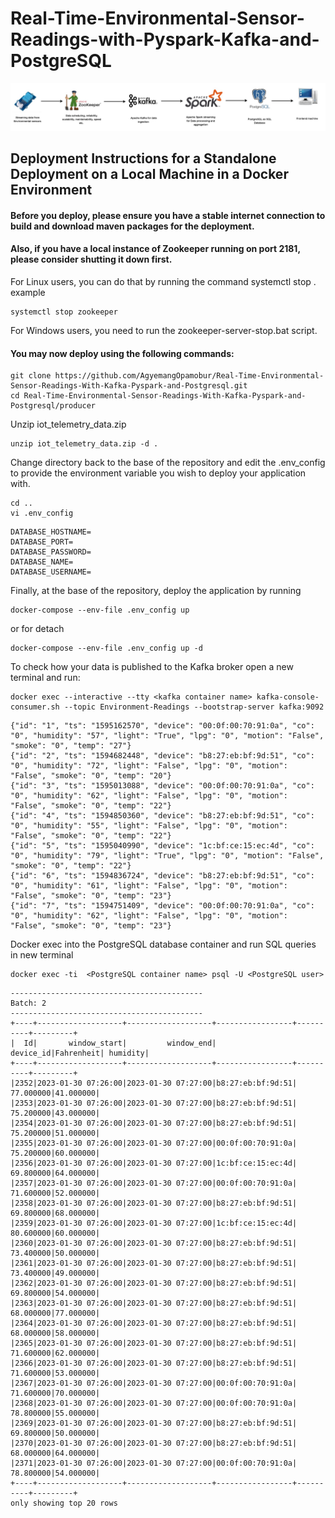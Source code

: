 # Real-Time-Environmental-Sensor-Readings-with-Pyspark-Kafka-and-PostgreSQL
![sensor-pipeline](sensor-pipeline.jpg)

## Deployment Instructions for a Standalone Deployment on a Local Machine in a Docker Environment

#### Before you deploy, please ensure you have a stable internet connection to build and download maven packages for the deployment.
#### Also, if you have a local instance of Zookeeper running on port 2181, please consider shutting it down first.
For Linux users, you can do that by running the command systemctl stop <nameofzookeeperinstant>. example
```
systemctl stop zookeeper
```
For Windows users, you need to run the zookeeper-server-stop.bat script.

#### You may now deploy using the following commands:
```
git clone https://github.com/AgyemangOpamobur/Real-Time-Environmental-Sensor-Readings-With-Kafka-Pyspark-and-Postgresql.git 
cd Real-Time-Environmental-Sensor-Readings-With-Kafka-Pyspark-and-Postgresql/producer
```
Unzip iot_telemetry_data.zip
```
unzip iot_telemetry_data.zip -d .
```
Change directory back to the base of the repository and edit the .env_config to provide the environment variable you wish to deploy your application with.
```
cd ..
vi .env_config
``` 
```text
DATABASE_HOSTNAME=
DATABASE_PORT=
DATABASE_PASSWORD=
DATABASE_NAME=
DATABASE_USERNAME=
```
Finally, at the base of the repository, deploy the application by running 

```
docker-compose --env-file .env_config up 
```
or for detach 
```
docker-compose --env-file .env_config up -d
```
To check how your data is published to the Kafka broker open a new terminal and run:
```
docker exec --interactive --tty <kafka container name> kafka-console-consumer.sh --topic Environment-Readings --bootstrap-server kafka:9092
```
```text
{"id": "1", "ts": "1595162570", "device": "00:0f:00:70:91:0a", "co": "0", "humidity": "57", "light": "True", "lpg": "0", "motion": "False", "smoke": "0", "temp": "27"}
{"id": "2", "ts": "1594682448", "device": "b8:27:eb:bf:9d:51", "co": "0", "humidity": "72", "light": "False", "lpg": "0", "motion": "False", "smoke": "0", "temp": "20"}
{"id": "3", "ts": "1595013088", "device": "00:0f:00:70:91:0a", "co": "0", "humidity": "62", "light": "False", "lpg": "0", "motion": "False", "smoke": "0", "temp": "22"}
{"id": "4", "ts": "1594850360", "device": "b8:27:eb:bf:9d:51", "co": "0", "humidity": "55", "light": "False", "lpg": "0", "motion": "False", "smoke": "0", "temp": "22"}
{"id": "5", "ts": "1595040990", "device": "1c:bf:ce:15:ec:4d", "co": "0", "humidity": "79", "light": "True", "lpg": "0", "motion": "False", "smoke": "0", "temp": "22"}
{"id": "6", "ts": "1594836724", "device": "b8:27:eb:bf:9d:51", "co": "0", "humidity": "61", "light": "False", "lpg": "0", "motion": "False", "smoke": "0", "temp": "23"}
{"id": "7", "ts": "1594751409", "device": "00:0f:00:70:91:0a", "co": "0", "humidity": "62", "light": "False", "lpg": "0", "motion": "False", "smoke": "0", "temp": "23"}
```
Docker exec into the PostgreSQL database container and run SQL queries  in new terminal 
```
docker exec -ti  <PostgreSQL container name> psql -U <PostgreSQL user> 
```
```text
-------------------------------------------
Batch: 2
-------------------------------------------
+----+-------------------+-------------------+-----------------+----------+---------+
|  Id|       window_start|         window_end|        device_id|Fahrenheit| humidity|
+----+-------------------+-------------------+-----------------+----------+---------+
|2352|2023-01-30 07:26:00|2023-01-30 07:27:00|b8:27:eb:bf:9d:51| 77.000000|41.000000|
|2353|2023-01-30 07:26:00|2023-01-30 07:27:00|b8:27:eb:bf:9d:51| 75.200000|43.000000|
|2354|2023-01-30 07:26:00|2023-01-30 07:27:00|b8:27:eb:bf:9d:51| 75.200000|51.000000|
|2355|2023-01-30 07:26:00|2023-01-30 07:27:00|00:0f:00:70:91:0a| 75.200000|60.000000|
|2356|2023-01-30 07:26:00|2023-01-30 07:27:00|1c:bf:ce:15:ec:4d| 69.800000|64.000000|
|2357|2023-01-30 07:26:00|2023-01-30 07:27:00|00:0f:00:70:91:0a| 71.600000|52.000000|
|2358|2023-01-30 07:26:00|2023-01-30 07:27:00|b8:27:eb:bf:9d:51| 69.800000|68.000000|
|2359|2023-01-30 07:26:00|2023-01-30 07:27:00|1c:bf:ce:15:ec:4d| 80.600000|60.000000|
|2360|2023-01-30 07:26:00|2023-01-30 07:27:00|b8:27:eb:bf:9d:51| 73.400000|50.000000|
|2361|2023-01-30 07:26:00|2023-01-30 07:27:00|b8:27:eb:bf:9d:51| 73.400000|49.000000|
|2362|2023-01-30 07:26:00|2023-01-30 07:27:00|b8:27:eb:bf:9d:51| 69.800000|54.000000|
|2363|2023-01-30 07:26:00|2023-01-30 07:27:00|b8:27:eb:bf:9d:51| 68.000000|77.000000|
|2364|2023-01-30 07:26:00|2023-01-30 07:27:00|b8:27:eb:bf:9d:51| 68.000000|58.000000|
|2365|2023-01-30 07:26:00|2023-01-30 07:27:00|b8:27:eb:bf:9d:51| 71.600000|62.000000|
|2366|2023-01-30 07:26:00|2023-01-30 07:27:00|b8:27:eb:bf:9d:51| 71.600000|53.000000|
|2367|2023-01-30 07:26:00|2023-01-30 07:27:00|00:0f:00:70:91:0a| 71.600000|70.000000|
|2368|2023-01-30 07:26:00|2023-01-30 07:27:00|00:0f:00:70:91:0a| 78.800000|55.000000|
|2369|2023-01-30 07:26:00|2023-01-30 07:27:00|b8:27:eb:bf:9d:51| 69.800000|50.000000|
|2370|2023-01-30 07:26:00|2023-01-30 07:27:00|b8:27:eb:bf:9d:51| 68.000000|64.000000|
|2371|2023-01-30 07:26:00|2023-01-30 07:27:00|00:0f:00:70:91:0a| 78.800000|54.000000|
+----+-------------------+-------------------+-----------------+----------+---------+
only showing top 20 rows

```

